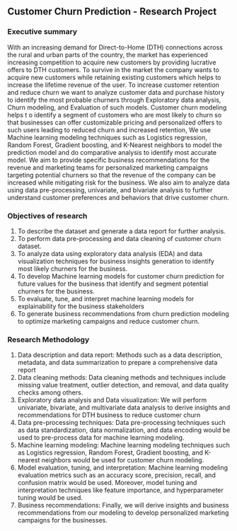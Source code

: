## Customer Churn Prediction - Research Project


### Executive summary

With an increasing demand for Direct-to-Home (DTH) connections across the rural and urban parts of the country, the market has experienced increasing competition to acquire new customers by providing lucrative offers to DTH customers. To survive in the market the company wants to acquire new customers while retaining existing customers which helps to increase the lifetime revenue of the user. To increase customer retention and reduce churn we want to analyze customer data and purchase history to identify the most probable churners through Exploratory data analysis, Churn modeling, and Evaluation of such models. Customer churn modeling helps t
o identify a segment of customers who are most likely to churn so that businesses can offer customizable pricing and personalized offers to such users leading to reduced churn and increased retention, We use Machine learning modeling techniques such as Logistics regression, Random Forest, Gradient boosting, and K-Nearest neighbors to model the prediction model and do comparative analysis to identify most accurate model. We aim to provide specific business recommendations for the revenue and marketing teams for personalized marketing campaigns targeting potential churners so that the revenue of the company can be increased while mitigating risk for the business. We also aim to analyze data using data pre-processing, univariate, and bivariate analysis to further understand customer preferences and behaviors that drive customer churn.

### Objectives of research

1. To describe the dataset and generate a data report for further analysis.
2. To perform data pre-processing and data cleaning of customer churn dataset.
3. To analyze data using exploratory data analysis (EDA) and data visualization techniques for business insights generation to identify most likely churners for the business.
4. To develop Machine learning models for customer churn prediction for future values for the business that identify and segment potential churners for the business.
5. To evaluate, tune, and interpret machine learning models for explainability for the business stakeholders
6. To generate business recommendations from churn prediction modeling to optimize marketing campaigns and reduce customer churn.

### Research Methodology

1. Data description and data report: 
Methods such as a data description, metadata, and data summarization to prepare a comprehensive data report
2. Data cleaning methods:
Data cleaning methods and techniques include missing value treatment, outlier detection, and removal, and data quality checks among others.
3. Exploratory data analysis and Data visualization:
We will perform univariate, bivariate, and multivariate data analysis to derive insights and recommendations  for DTH business to reduce customer churn
4. Data pre-processing techniques:
Data pre-processing techniques such as data standardization, data normalization, and data encoding would be used to pre-process data for machine learning modeling.  
5. Machine learning modeling:
Machine learning modeling techniques such as Logistics regression, Random Forest, Gradient boosting, and K-nearest neighbors would be used for customer churn modeling.
6. Model evaluation, tuning, and interpretation:
Machine learning modeling evaluation metrics such as an accuracy score, precision, recall, and confusion matrix would be used. Moreover, model tuning and interpretation techniques like feature importance, and hyperparameter tuning would be used.
7. Business recommendations:
Finally, we will derive insights and business recommendations from our modeling to develop personalized marketing campaigns for the businesses. 
